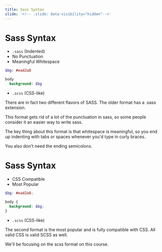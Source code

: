 ```yaml
---
title: Sass Syntax
slide: '<!-- .slide: data-visibility="hidden"-->'
---
```


<!-- .slide: data-state="layout-title" class="bg-dark"-->

# Sass Syntax

- `.sass` (Indented)
- No Punctuation
- Meaningful Whitespace

```sass
$bg: #ead2a8

body
  background: $bg
```

- `.scss` (CSS-like)

> >

There are in fact two different flavors of SASS. The older format has a .sass extension.

This format gets rid of a lot of the punctuation in sass, so some people consider it an easier way to write sass.

The key thing about this format is that whitespace is meaningful, so you end up indenting with tabs or spaces whenever you'd type in curly braces.

You also don't need the ending semicolons.

# Sass Syntax

- CSS Compatible
- Most Popular

```scss
$bg: #ead2a8;

body {
  background: $bg;
}
```

- `.scss` (CSS-like)

> >

The second format is the most popular and is fully compatible with CSS. All valid CSS is valid SCSS as well.

We'll be focusing on the scss format on this course.
